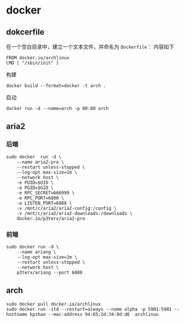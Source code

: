 # docker
## dokcerfile
在一个空白目录中，建立一个文本文件，并命名为 `Dockerfile`： 内容如下  
```
FROM docker.io/archlinux  
CMD [ "/sbin/init" ]
```
构建
```
docker build --format=docker -t arch .
```
启动
```
docker run -d --name=arch -p 80:80 arch
```

## aria2
### 后端
```
sudo docker  run -d \
    --name aria2-pro \
    --restart unless-stopped \
    --log-opt max-size=1m \
    --network host \
    -e PUID=$UID \
    -e PGID=$GID \
    -e RPC_SECRET=666999 \
    -e RPC_PORT=6800 \
    -e LISTEN_PORT=6888 \
    -v /mnt/c/aria2/aria2-config:/config \
    -v /mnt/c/aria2/aria2-downloads:/downloads \
    docker.io/p3terx/aria2-pro
```
### 前端
```
sudo docker run -d \
    --name ariang \
    --log-opt max-size=1m \
    --restart unless-stopped \
    --network host \
    p3terx/ariang --port 6880
```

## arch
```
sudo docker pull docker.io/archlinux  
sudo docker run -itd --restart=always --name alpha -p 5901:5901 --hostname kpzhao --mac-address 94:65:2d:34:9d:d6  archlinux
```
